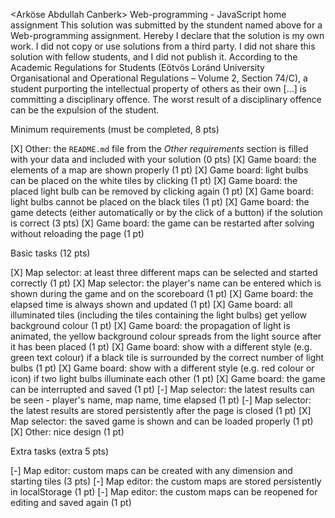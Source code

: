 <Arköse Abdullah Canberk>
<X30H30>
Web-programming - JavaScript home assignment
This solution was submitted by the stundent named above for a Web-programming assignment.
Hereby I declare that the solution is my own work. I did not copy or use solutions from a third party. I did not share this solution with fellow students, and I did not publish it. 
According to the Academic Regulations for Students (Eötvös Loránd University Organisational and Operational Regulations – Volume 2, Section 74/C), a student purporting the intellectual property of others as their own [...] is committing a disciplinary offence.
The worst result of a disciplinary offence can be the expulsion of the student.

Minimum requirements (must be completed, 8 pts)

[X] Other: the `README.md` file from the *Other requirements* section is filled with your data and included with your solution (0 pts)
[X] Game board: the elements of a map are shown properly (1 pt)
[X] Game board: light bulbs can be placed on the white tiles by clicking (1 pt)
[X] Game board: the placed light bulb can be removed by clicking again (1 pt)
[X] Game board: light bulbs cannot be placed on the black tiles (1 pt)
[X] Game board: the game detects (either automatically or by the click of a button) if the solution is correct (3 pts)
[X] Game board: the game can be restarted after solving without reloading the page (1 pt)

Basic tasks (12 pts)

[X] Map selector: at least three different maps can be selected and started correctly (1 pt)
[X] Map selector: the player's name can be entered which is shown during the game and on the scoreboard (1 pt)
[X] Game board: the elapsed time is always shown and updated (1 pt)
[X] Game board: all illuminated tiles (including the tiles containing the light bulbs) get yellow background colour (1 pt)
[X] Game board: the propagation of light is animated, the yellow background colour spreads from the light source after it has been placed (1 pt)
[X] Game board: show with a different style (e.g. green text colour) if a black tile is surrounded by the correct number of light bulbs (1 pt)
[X] Game board: show with a different style (e.g. red colour or icon) if two light bulbs illuminate each other (1 pt)
[X] Game board: the game can be interrupted and saved (1 pt)
[-] Map selector: the latest results can be seen - player's name, map name, time elapsed (1 pt)
[-] Map selector: the latest results are stored persistently after the page is closed (1 pt)
[X] Map selector: the saved game is shown and can be loaded properly (1 pt)
[X] Other: nice design (1 pt)

Extra tasks (extra 5 pts)

[-] Map editor: custom maps can be created with any dimension and starting tiles (3 pts)
[-] Map editor: the custom maps are stored persistently in localStorage (1 pt)
[-] Map editor: the custom maps can be reopened for editing and saved again (1 pt)